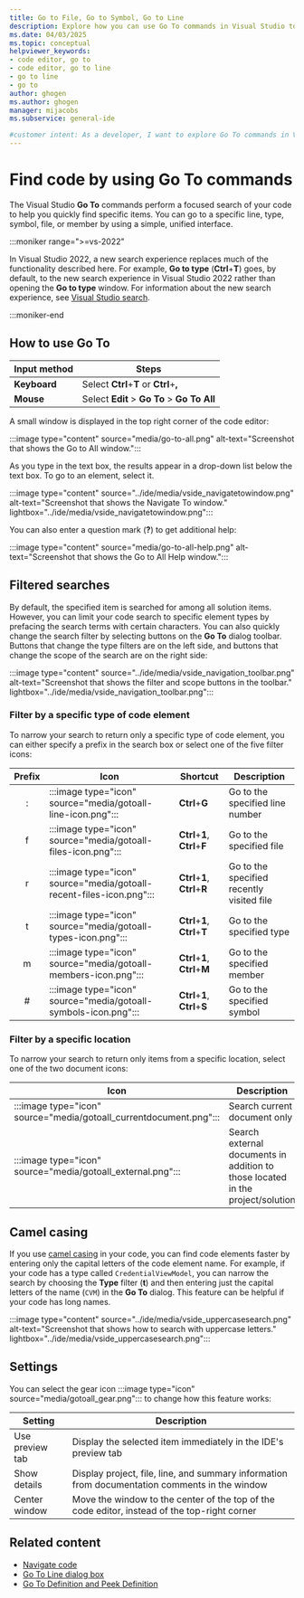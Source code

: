```yaml
---
title: Go to File, Go to Symbol, Go to Line
description: Explore how you can use Go To commands in Visual Studio to perform focused and filtered searches of your code.
ms.date: 04/03/2025
ms.topic: conceptual
helpviewer_keywords:
- code editor, go to
- code editor, go to line
- go to line
- go to
author: ghogen
ms.author: ghogen
manager: mijacobs
ms.subservice: general-ide

#customer intent: As a developer, I want to explore Go To commands in Visual Studio so that I can quickly find specific items. 
---
```


# Find code by using Go To commands

The Visual Studio **Go To** commands perform a focused search of your code to help you quickly find specific items. You can go to a specific line, type, symbol, file, or member by using a simple, unified interface.

:::moniker range=">=vs-2022"

In Visual Studio 2022, a new search experience replaces much of the functionality described here. For example, **Go to type** (**Ctrl**+**T**) goes, by default, to the new search experience in Visual Studio 2022 rather than opening the **Go to type** window. For information about the new search experience, see [Visual Studio search](visual-studio-search.md).

:::moniker-end

## How to use Go To

Input method | Steps
------------ | ---
**Keyboard** | Select **Ctrl**+**T** or **Ctrl**+**,**
**Mouse** | Select **Edit** > **Go To** > **Go To All**

A small window is displayed in the top right corner of the code editor:

:::image type="content" source="media/go-to-all.png" alt-text="Screenshot that shows the Go to All window.":::

As you type in the text box, the results appear in a drop-down list below the text box. To go to an element, select it.

:::image type="content" source="../ide/media/vside_navigatetowindow.png" alt-text="Screenshot that shows the Navigate To window." lightbox="../ide/media/vside_navigatetowindow.png":::

You can also enter a question mark (**?**) to get additional help:

:::image type="content" source="media/go-to-all-help.png" alt-text="Screenshot that shows the Go to All Help window.":::

## Filtered searches

By default, the specified item is searched for among all solution items. However, you can limit your code search to specific element types by prefacing the search terms with certain characters. You can also quickly change the search filter by selecting buttons on the **Go To** dialog toolbar. Buttons that change the type filters are on the left side, and buttons that change the scope of the search are on the right side:

:::image type="content" source="../ide/media/vside_navigation_toolbar.png" alt-text="Screenshot that shows the filter and scope buttons in the toolbar." lightbox="../ide/media/vside_navigation_toolbar.png":::

### Filter by a specific type of code element

To narrow your search to return only a specific type of code element, you can either specify a prefix in the search box or select one of the five filter icons:

Prefix | Icon | Shortcut | Description
:-: | - | - | -
:| :::image type="icon" source="media/gotoall-line-icon.png":::| **Ctrl**+**G** | Go to the specified line number
f| :::image type="icon" source="media/gotoall-files-icon.png"::: | **Ctrl**+**1**, **Ctrl**+**F** | Go to the specified file
r| :::image type="icon" source="media/gotoall-recent-files-icon.png":::| **Ctrl**+**1**, **Ctrl**+**R** | Go to the specified recently visited file
t| :::image type="icon" source="media/gotoall-types-icon.png":::| **Ctrl**+**1**, **Ctrl**+**T** | Go to the specified type
m| :::image type="icon" source="media/gotoall-members-icon.png"::: | **Ctrl**+**1**, **Ctrl**+**M** | Go to the specified member
\#| :::image type="icon" source="media/gotoall-symbols-icon.png"::: | **Ctrl**+**1**, **Ctrl**+**S** | Go to the specified symbol

### Filter by a specific location

To narrow your search to return only items from a specific location, select one of the two document icons:

Icon | Description
---- | ---
|:::image type="icon" source="media/gotoall_currentdocument.png":::| Search current document only|
|:::image type="icon" source="media/gotoall_external.png"::: | Search external documents in addition to those located in the project/solution|

## Camel casing

If you use [camel casing](https://en.wikipedia.org/wiki/Camel_case) in your code, you can find code elements faster by entering only the capital letters of the code element name. For example, if your code has a type called `CredentialViewModel`, you can narrow the search by choosing the **Type** filter (**t**) and then entering just the capital letters of the name (`CVM`) in the **Go To** dialog. This feature can be helpful if your code has long names.

:::image type="content" source="../ide/media/vside_uppercasesearch.png" alt-text="Screenshot that shows how to search with uppercase letters." lightbox="../ide/media/vside_uppercasesearch.png":::

## Settings

You can select the gear icon :::image type="icon" source="media/gotoall_gear.png"::: to change how this feature works:

Setting | Description
------- | ---
Use preview tab | Display the selected item immediately in the IDE's preview tab
Show details | Display project, file, line, and summary information from documentation comments in the window
Center window | Move the window to the center of the top of the code editor, instead of the top-right corner

## Related content

- [Navigate code](../ide/navigating-code.md)
- [Go To Line dialog box](../ide/reference/go-to-line.md)
- [Go To Definition and Peek Definition](../ide/go-to-and-peek-definition.md)
